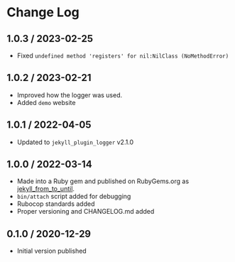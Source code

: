 # Change Log

## 1.0.3 / 2023-02-25

* Fixed `undefined method 'registers' for nil:NilClass (NoMethodError)`


## 1.0.2 / 2023-02-21

* Improved how the logger was used.
* Added `demo` website


## 1.0.1 / 2022-04-05

* Updated to `jekyll_plugin_logger` v2.1.0


## 1.0.0 / 2022-03-14

* Made into a Ruby gem and published on RubyGems.org as [jekyll_from_to_until](https://rubygems.org/gems/jekyll_from_to_until).
* `bin/attach` script added for debugging
* Rubocop standards added
* Proper versioning and CHANGELOG.md added


## 0.1.0 / 2020-12-29

* Initial version published
